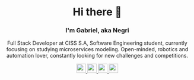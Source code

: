 <h1 align="center">Hi there 👋</h1><h3 align="center">I'm Gabriel, aka Negri</h3><p align="center">Full Stack Developer at CISS S.A, Software Engineering student, currently focusing on studying microservices modeling. Open-minded, robotics and automation lover, constantly looking for new challenges and competitions. </p><p align="center">
    <a href="https://www.linkedin.com/in/gabrielznegri/">
        <img src="https://img.shields.io/badge/linkedin-%230077B5.svg?&style=for-the-badge&logo=linkedin&logoColor=white" height= 25>
    </a>
    <a href="https://www.instagram.com/gabrielznegri/">
        <img src="https://img.shields.io/badge/instagram-%23E4405F.svg?&style=for-the-badge&logo=instagram&logoColor=white" height= 25>
    </a>
    <a href="mailto:gabrielznegri@gmail.com">
        <img src="https://img.shields.io/badge/Gmail-D14836?style=for-the-badge&logo=gmail&logoColor=white" height= 25>
    </a>
    <a href="https://twitter.com/gabrielznegri">
        <img src="https://img.shields.io/badge/Twitter-1DA1F2?style=for-the-badge&logo=twitter&logoColor=white" height= 25>
    </a>
</p>
